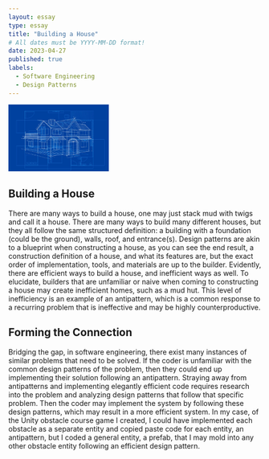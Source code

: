 ```yaml
---
layout: essay
type: essay
title: "Building a House"
# All dates must be YYYY-MM-DD format!
date: 2023-04-27
published: true
labels:
  - Software Engineering
  - Design Patterns
---
```


<img width="200px" class="rounded float-start pe-4" src="../img/blueprint.jpg">

## Building a House

There are many ways to build a house, one may just stack mud with twigs and call it a house. There are many ways to build many different houses, but they all follow the same structured definition: a building with a foundation (could be the ground), walls, roof, and entrance(s). Design patterns are akin to a blueprint when constructing a house, as you can see the end result, a construction definition of a house, and what its features are, but the exact order of implementation, tools, and materials are up to the builder. Evidently, there are efficient ways to build a house, and inefficient ways as well. To elucidate, builders that are unfamiliar or naive when coming to constructing a house may create inefficient homes, such as a mud hut. This level of inefficiency is an example of an antipattern, which is a common response to a recurring problem that is ineffective and may be highly counterproductive.

## Forming the Connection

Bridging the gap, in software engineering, there exist many instances of similar problems that need to be solved. If the coder is unfamiliar with the common design patterns of the problem, then they could end up implementing their solution following an antipattern. Straying away from antipatterns and implementing elegantly efficient code requires research into the problem and analyzing design patterns that follow that specific problem. Then the coder may implement the system by following these design patterns, which may result in a more efficient system. In my case, of the Unity obstacle course game I created, I could have implemented each obstacle as a separate entity and copied paste code for each entity, an antipattern, but I coded a general entity, a prefab, that I may mold into any other obstacle entity following an efficient design pattern.
